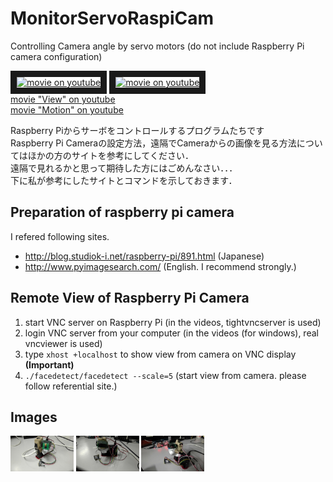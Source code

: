 # MonitorServoRaspiCam
Controlling Camera angle by servo motors
(do not include Raspberry Pi camera configuration)

<a href="http://www.youtube.com/watch?feature=player_embedded&v=3JpP7gTOWbY
" target="_blank"><img src="http://img.youtube.com/vi/3JpP7gTOWbY/0.jpg" 
alt="movie on youtube" width=40% border="10" /></a>
<a href="http://www.youtube.com/watch?feature=player_embedded&v=AG3V2XWtpm4
" target="_blank"><img src="http://img.youtube.com/vi/AG3V2XWtpm4/0.jpg" 
alt="movie on youtube" width=40% border="10" /></a>  
[movie "View" on youtube](https://www.youtube.com/watch?v=3JpP7gTOWbY)  
[movie "Motion" on youtube](https://www.youtube.com/watch?v=AG3V2XWtpm4)

Raspberry Piからサーボをコントロールするプログラムたちです  
Raspberry Pi Cameraの設定方法，遠隔でCameraからの画像を見る方法についてはほかの方のサイトを参考にしてください．  
遠隔で見れるかと思って期待した方にはごめんなさい．．．  
下に私が参考にしたサイトとコマンドを示しておきます．  

## Preparation of raspberry pi camera
I refered following sites.

* <http://blog.studiok-i.net/raspberry-pi/891.html> (Japanese)   
* <http://www.pyimagesearch.com/> (English. I recommend strongly.)  

## Remote View of Raspberry Pi Camera

1. start VNC server on Raspberry Pi (in the videos, tightvncserver is used)
2. login VNC server from your computer (in the videos (for windows), real vncviewer is used)
3. type `xhost +localhost` to show view from camera on VNC display __(Important)__
4. `./facedetect/facedetect --scale=5` (start view from camera. please follow referential site.)

## Images

<a><img src="https://github.com/matzTada/MonitorServoRaspiCam/blob/master/image/pic01.jpg" 
alt="pic01" width=20%></a>
<a><img src="https://github.com/matzTada/MonitorServoRaspiCam/blob/master/image/pic02.jpg" 
alt="pic02" width=20%></a>
<a><img src="https://github.com/matzTada/MonitorServoRaspiCam/blob/master/image/pic03.jpg" 
alt="pic03" width=20%></a>

